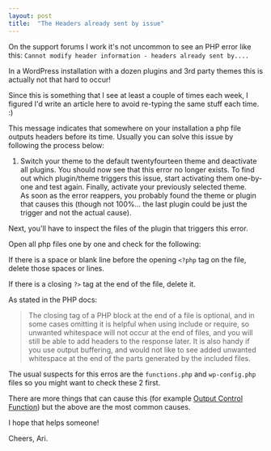 ```yaml
---
layout: post
title:  "The Headers already sent by issue"
---
```


On the support forums I work it's not uncommon to see an PHP error like this:
`Cannot modify header information - headers already sent by....`

In a WordPress installation with a dozen plugins and  3rd party themes this is actually not that hard to occur!

Since this is something that I see at least a couple of times each week, I figured I'd write an article here to avoid re-typing the same stuff each time. :)

This message indicates that somewhere on your installation a php file outputs headers before its time.
Usually you can solve this issue by following the process below:
1. Switch your theme to the default twentyfourteen theme and deactivate all plugins.
You should now see that this error no longer exists.
To find out which plugin/theme triggers this issue, start activating them one-by-one and test again.
Finally, activate your previously selected theme.  
As soon as the error reappers, you probably found the theme or plugin that causes this (though not 100%... the last plugin could be just the trigger and not the actual cause).

Next, you'll have to inspect the files of the plugin that triggers this error.

Open all php files one by one and check for the following:

If there is a space or blank line before the opening `<?php` tag on the file, delete those spaces or lines.

If there is a closing `?>` tag at the end of the file, delete it.

As stated in the PHP docs:

> The closing tag of a PHP block at the end of a file is optional, and in some cases omitting it is helpful when using include or require, so unwanted whitespace will not occur at the end of files, and you will still be able to add headers to the response later. It is also handy if you use output buffering, and would not like to see added unwanted whitespace at the end of the parts generated by the included files.

The usual suspects for this erros are the `functions.php` and `wp-config.php` files so you might want to check these 2 first.

There are more things that can cause this (for example [Output Control Function](http://php.net/manual/en/ref.outcontrol.php)) but the above are the most common causes.

I hope that helps someone!

Cheers,
Ari.
